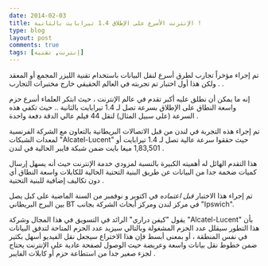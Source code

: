 ```yaml
---
date: 2014-02-03
title: الإنترنت الأسرع على الإطلاق 1.4 تيرابايت بالثانية !
type: blog
layout: post
comments: true
tags: [إنترنت, تقنية]
---
```



تم إجراء مؤخراً تجارب لطرق أسرع لنقل البيانات باستخدام تقنية الليزر المجمع أو المعقد . ولكن هذا أول اختبار تم تجربته في العالم الحقيقي خارج مختبرات التجارب .

إنه ما يمكن أن نطلق عليه أكبر تقدم في عالم الإنترنت ، حيث ابتكر العلماء أسرع حزم واسعة النطاق على الإطلاق بسرعة تصل لـ 1.4 تيرابايت بالثانية .. حيث تكفي هذه السرعة (على سبيل المثال) لنقل 44 فيلم عالي الدقة دفعة واحدة .

تم إجراء هذه التجربة في لندن من قبل الاتصالات البريطانية بالتعاون مع الشركة الفرنسية لمعدات الشبكات  "Alcatel-Lucent" حيث حققوا سرعة عالية تصل لـ 1.4 تيرابايت أو  1,83,501 ميغا بايت ضمن شبكة فايبر  الحالية في لندن .

هذا التقدم الهائل له أهميته الكبيرة بالنسبة لمزودي خدمة الإنترنت حيث أنه يسهل إرسال كميات ضخمة جدا من البيانات عن طريق البنية التحتية الحالية للكابلات واسعة النطاق أي دون تكاليف إضافية للبنية التحتية .

تم إجراء هذا الاختبار  _قبل اعتماده_  في اكتوبر و نوفمبر من السنة الماضية على كبل يصل بين البرج البريطاني BT في مركز لندن ومركز أبحاث الشركة بجانب "Ipswich".

يقول "كيفن دراري" الرائد في التسويق في هذا المجال وشركة "Alcatel-Lucent" بأن هذا التطور  سيقلل عدد الحزم المشغولة وبالتالي سيزيد عدد الحزم المتاحة لتدفق البيانات في نفس المنطقة ، أو بمعنى أبسط فإن هذا الاختراع سيجعل نقل الفيديو أسهل بكثير ضمن خطوط نقل بيانات واسعة وعريضة حيث الوصول لصفحة عادية على الإنترنت يحتاج لجزء صغير جدا من استطاعة حزم أو كابلات الفايبر .
